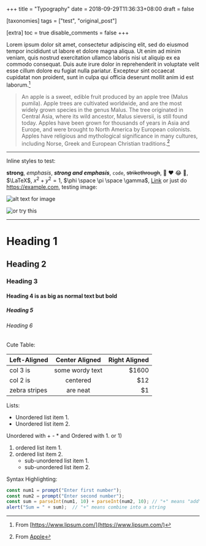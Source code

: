 +++
title = "Typography"
date = 2018-09-29T11:36:33+08:00
draft = false

[taxonomies]
tags = ["test", "original_post"]

[extra]
toc = true
disable_comments = false
+++

Lorem ipsum dolor sit amet, consectetur adipiscing elit, sed do eiusmod tempor incididunt ut labore et dolore magna aliqua. Ut enim ad minim veniam, quis nostrud exercitation ullamco laboris nisi ut aliquip ex ea commodo consequat. Duis aute irure dolor in reprehenderit in voluptate velit esse cillum dolore eu fugiat nulla pariatur. Excepteur sint occaecat cupidatat non proident, sunt in culpa qui officia deserunt mollit anim id est laborum.[^1]

> An apple is a sweet, edible fruit produced by an apple tree (Malus pumila). Apple trees are cultivated worldwide, and are the most widely grown species in the genus Malus. The tree originated in Central Asia, where its wild ancestor, Malus sieversii, is still found today. Apples have been grown for thousands of years in Asia and Europe, and were brought to North America by European colonists. Apples have religious and mythological significance in many cultures, including Norse, Greek and European Christian traditions.[^2]

---

Inline styles to test:

**strong**, *emphasis*, ***strong and emphasis***, `code`, ~~strikethrough~~, :shrug: :heart: :joy: :purple_heart:, $\LaTeX$, $x^2+y^2=1$, $\phi \space \pi \space \gamma$, [Link](https://example.com) or just do <https://example.com>, testing image:

![alt text for image](https://picsum.photos/600/400/?random)

![or try this][1]

---

# Heading 1

## Heading 2

### Heading 3

#### Heading 4 is as big as normal text but bold

##### Heading 5

###### Heading 6

Cute Table:

| Left-Aligned  | Center Aligned  | Right Aligned |
| :------------ | :-------------: | ------------: |
| col 3 is      | some wordy text |         $1600 |
| col 2 is      |    centered     |           $12 |
| zebra stripes |    are neat     |            $1 |

Lists:

* Unordered list item 1.
* Unordered list item 2.

Unordered with + - * and Ordered with 1. or 1)

1. ordered list item 1.
2. ordered list item 2.
   + sub-unordered list item 1.
   + sub-unordered list item 2.

Syntax Highlighting:

```javascript
const num1 = prompt("Enter first number");
const num2 = prompt("Enter second number");
const sum = parseInt(num1, 10) + parseInt(num2, 10); // "+" means "add"
alert("Sum = " + sum);  // "+" means combine into a string
```

[^1]: From [https://www.lipsum.com/](https://www.lipsum.com/)

[^2]: From [Apple](https://en.wikipedia.org/wiki/Apple)

[1]: https://commonmark.org/help/images/favicon.png "CommonMark Creative Commons License"
